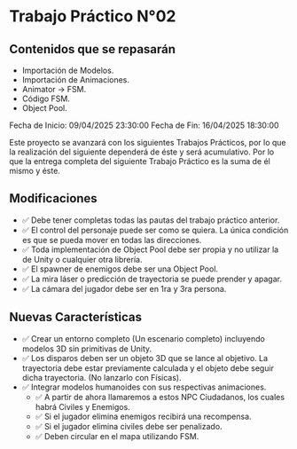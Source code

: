 # Trabajo Práctico N°02

## Contenidos que se repasarán

- Importación de Modelos.
- Importación de Animaciones.
- Animator -> FSM.
- Código FSM.
- Object Pool.

Fecha de Inicio: 09/04/2025 23:30:00
Fecha de Fin: 16/04/2025 18:30:00

Este proyecto se avanzará con los siguientes Trabajos Prácticos, por lo que la realización del siguiente
dependerá de éste y será acumulativo. Por lo que la entrega completa del siguiente Trabajo Práctico es la
suma de él mismo y éste.

## Modificaciones

- ✅ Debe tener completas todas las pautas del trabajo práctico anterior.
- ✅ El control del personaje puede ser como se quiera. La única condición es que se pueda mover en
todas las direcciones.
- ✅ Toda implementación de Object Pool debe ser propia y no utilizar la de Unity o cualquier otra librería.
- ✅ El spawner de enemigos debe ser una Object Pool.
- ✅ La mira láser o predicción de trayectoria se puede prender y apagar.
- ✅ La cámara del jugador debe ser en 1ra y 3ra persona.

## Nuevas Características

- ✅ Crear un entorno completo (Un escenario completo) incluyendo modelos 3D sin primitivas de Unity.
- ✅ Los disparos deben ser un objeto 3D que se lance al objetivo. La trayectoria debe estar previamente
calculada y el objeto debe seguir dicha trayectoria. (No lanzarlo con Físicas).
- ✅ Integrar modelos humanoides con sus respectivas animaciones.
  - ✅ A partir de ahora llamaremos a estos NPC Ciudadanos, los cuales habrá Civiles y Enemigos.
  - ✅ Si el jugador elimina enemigos recibirá una recompensa.
  - ✅ Si el jugador elimina civiles debe ser penalizado.
  - ✅ Deben circular en el mapa utilizando FSM.
